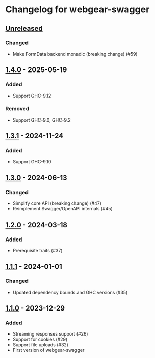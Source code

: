 # Changelog for webgear-swagger

## [Unreleased]

### Changed
- Make FormData backend monadic (breaking change) (#59)

## [1.4.0] - 2025-05-19

### Added
- Support GHC-9.12

### Removed
- Support GHC-9.0, GHC-9.2

## [1.3.1] - 2024-11-24

### Added
- Support GHC-9.10

## [1.3.0] - 2024-06-13

### Changed
- Simplify core API (breaking change) (#47)
- Reimplement Swagger/OpenAPI internals (#45)

## [1.2.0] - 2024-03-18

### Added
- Prerequisite traits (#37)

## [1.1.1] - 2024-01-01

### Changed
- Updated dependency bounds and GHC versions (#35)

## [1.1.0] - 2023-12-29

### Added
- Streaming responses support (#26)
- Support for cookies (#29)
- Support file uploads (#32)
- First version of webgear-swagger

[Unreleased]: https://github.com/haskell-webgear/webgear/compare/v1.4.0...HEAD
[1.4.0]: https://github.com/haskell-webgear/webgear/releases/tag/v1.4.0
[1.3.1]: https://github.com/haskell-webgear/webgear/releases/tag/v1.3.1
[1.3.0]: https://github.com/haskell-webgear/webgear/releases/tag/v1.3.0
[1.2.0]: https://github.com/haskell-webgear/webgear/releases/tag/v1.2.0
[1.1.1]: https://github.com/haskell-webgear/webgear/releases/tag/v1.1.1
[1.1.0]: https://github.com/haskell-webgear/webgear/releases/tag/v1.1.0
